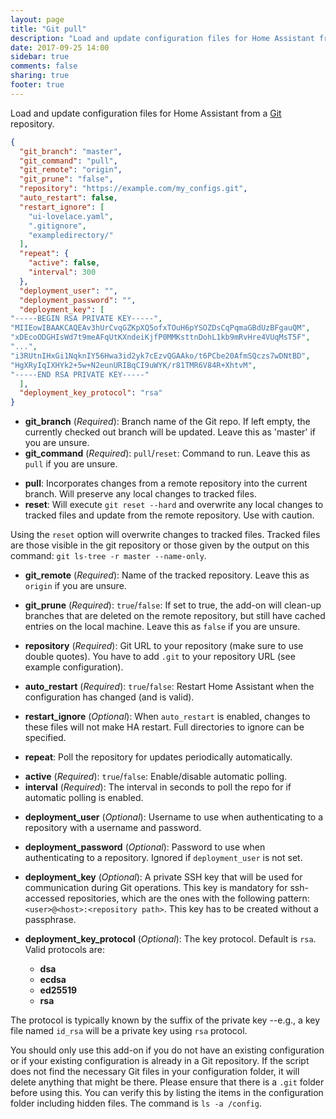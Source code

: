 ```yaml
---
layout: page
title: "Git pull"
description: "Load and update configuration files for Home Assistant from a GIT repository."
date: 2017-09-25 14:00
sidebar: true
comments: false
sharing: true
footer: true
---
```


Load and update configuration files for Home Assistant from a [Git](https://git-scm.com/) repository.

```json
{
  "git_branch": "master",
  "git_command": "pull",
  "git_remote": "origin",
  "git_prune": "false",
  "repository": "https://example.com/my_configs.git",
  "auto_restart": false,
  "restart_ignore": [
    "ui-lovelace.yaml",
    ".gitignore",
    "exampledirectory/"
  ],
  "repeat": {
    "active": false,
    "interval": 300
  },
  "deployment_user": "",
  "deployment_password": "",
  "deployment_key": [
"-----BEGIN RSA PRIVATE KEY-----",
"MIIEowIBAAKCAQEAv3hUrCvqGZKpXQ5ofxTOuH6pYSOZDsCqPqmaGBdUzBFgauQM",
"xDEcoODGHIsWd7t9meAFqUtKXndeiKjfP0MMKsttnDohL1kb9mRvHre4VUqMsT5F",
"...",
"i3RUtnIHxGi1NqknIY56Hwa3id2yk7cEzvQGAAko/t6PCbe20AfmSQczs7wDNtBD",
"HgXRyIqIXHYk2+5w+N2eunURIBqCI9uWYK/r81TMR6V84R+XhtvM",
"-----END RSA PRIVATE KEY-----"
  ],
  "deployment_key_protocol": "rsa"
}
```

- **git_branch** (*Required*): Branch name of the Git repo. If left empty, the currently checked out branch will be updated. Leave this as 'master' if you are unsure.
- **git_command** (*Required*): `pull`/`reset`: Command to run. Leave this as `pull` if you are unsure.
* **pull**: Incorporates changes from a remote repository into the current branch. Will preserve any local changes to tracked files.
* **reset**: Will execute `git reset --hard` and overwrite any local changes to tracked files and update from the remote repository. Use with caution.

<div class='note warning'>

Using the `reset` option will overwrite changes to tracked files. Tracked files are those visible in the git repository or those given by the output on this command: `git ls-tree -r master --name-only`.

</div>

- **git_remote** (*Required*): Name of the tracked repository. Leave this as `origin` if you are unsure.
- **git_prune** (*Required*): `true`/`false`: If set to true, the add-on will clean-up branches that are deleted on the remote repository, but still have cached entries on the local machine. Leave this as `false` if you are unsure.

- **repository** (*Required*): Git URL to your repository (make sure to use double quotes). You have to add `.git` to your repository URL (see example configuration).
- **auto_restart** (*Required*): `true`/`false`: Restart Home Assistant when the configuration has changed (and is valid).
- **restart_ignore** (*Optional*): When `auto_restart` is enabled, changes to these files will not make HA restart. Full directories to ignore can be specified.
- **repeat**: Poll the repository for updates periodically automatically.
* **active** (*Required*): `true`/`false`: Enable/disable automatic polling.
* **interval** (*Required*): The interval in seconds to poll the repo for if automatic polling is enabled.
- **deployment_user** (*Optional*): Username to use when authenticating to a repository with a username and password.
- **deployment_password** (*Optional*): Password to use when authenticating to a repository.  Ignored if `deployment_user` is not set.
- **deployment_key** (*Optional*): A private SSH key that will be used for communication during Git operations. This key is mandatory for ssh-accessed repositories, which are the ones with the following pattern: `<user>@<host>:<repository path>`. This key has to be created without a passphrase.
- **deployment_key_protocol** (*Optional*): The key protocol. Default is `rsa`. Valid protocols are:

  * **dsa**
  * **ecdsa**
  * **ed25519**
  * **rsa**

The protocol is typically known by the suffix of the private key --e.g., a key file named `id_rsa` will be a private key using `rsa` protocol.

<div class='note warning'>

You should only use this add-on if you do not have an existing configuration or if your existing configuration is already in a Git repository. If the script does not find the necessary Git files in your configuration folder, it will delete anything that might be there. Please ensure that there is a `.git` folder before using this. You can verify this by listing the items in the configuration folder including hidden files. The command is `ls -a /config`.

</div>
